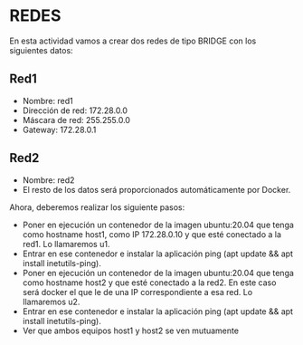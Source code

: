 # REDES

En esta actividad vamos a crear dos redes de tipo BRIDGE con los siguientes datos:

## Red1

- Nombre: red1
- Dirección de red: 172.28.0.0
- Máscara de red: 255.255.0.0
- Gateway: 172.28.0.1

## Red2

- Nombre: red2
- El resto de los datos será proporcionados automáticamente por Docker.

Ahora, deberemos realizar los siguiente pasos:

- Poner en ejecución un contenedor de la imagen ubuntu:20.04 que tenga como hostname host1, como IP 172.28.0.10 y que esté conectado a la red1. Lo llamaremos u1.
- Entrar en ese contenedor e instalar la aplicación ping (apt update && apt install inetutils-ping).
- Poner en ejecución un contenedor de la imagen ubuntu:20.04 que tenga como hostname host2 y que esté conectado a la red2. En este caso será docker el que le de una IP correspondiente a esa red. Lo llamaremos u2.
- Entrar en ese contenedor e instalar la aplicación ping (apt update && apt install inetutils-ping).
- Ver que ambos equipos host1 y host2 se ven mutuamente
